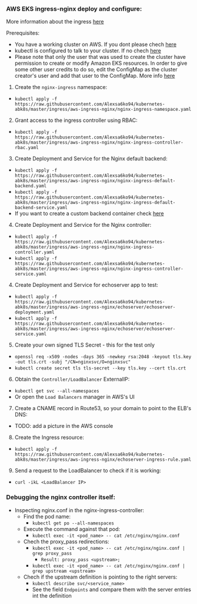 ### AWS EKS ingress-nginx deploy and configure:
More information about the ingress [here](https://kubernetes.io/docs/concepts/services-networking/ingress/)

Prerequisites:
  - You have a working cluster on AWS. If you dont please chech [here](https://docs.aws.amazon.com/eks/latest/userguide/getting-started.html)
  - kubectl is configured to talk to your cluster. If no chech [here](https://docs.aws.amazon.com/eks/latest/userguide/create-kubeconfig.html)
  - Please note that only the user that was used to create the cluster have permission to create or modify Amazon EKS resources. In order to give some other user credits to do so, edit the ConfigMap as the cluster creator's user and add that user to the ConfigMap. More info [here](https://docs.aws.amazon.com/eks/latest/userguide/add-user-role.html)

1. Create the `nginx-ingress` namespace:
  - ```kubectl apply -f https://raw.githubusercontent.com/Alexsa6ko94/kubernetes-abk8s/master/ingress/aws-ingress-nginx/nginx-ingress-namespace.yaml```
2. Grant access to the ingress controller using RBAC:
  - ```kubectl apply -f https://raw.githubusercontent.com/Alexsa6ko94/kubernetes-abk8s/master/ingress/aws-ingress-nginx/nginx-ingress-controller-rbac.yaml```
3. Create Deployment and Service for the Nginx default backend:
  - ```kubectl apply -f https://raw.githubusercontent.com/Alexsa6ko94/kubernetes-abk8s/master/ingress/aws-ingress-nginx/nginx-ingress-default-backend.yaml```
  - ```kubectl apply -f https://raw.githubusercontent.com/Alexsa6ko94/kubernetes-abk8s/master/ingress/aws-ingress-nginx/nginx-ingress-default-backend-service.yaml```
  - If you want to create a custom backend container check [here](https://github.com/kubernetes/ingress-nginx/tree/master/images/404-server)
4. Create Deployment and Service for the Nginx controller:
  - ```kubectl apply -f https://raw.githubusercontent.com/Alexsa6ko94/kubernetes-abk8s/master/ingress/aws-ingress-nginx/nginx-ingress-controller.yaml```
  - ```kubectl apply -f https://raw.githubusercontent.com/Alexsa6ko94/kubernetes-abk8s/master/ingress/aws-ingress-nginx/nginx-ingress-controller-service.yaml```
4.  Create Deployment and Service for echoserver app to test:
  - ```kubectl apply -f https://raw.githubusercontent.com/Alexsa6ko94/kubernetes-abk8s/master/ingress/aws-ingress-nginx/echoserver/echoserver-deployment.yaml```
  - ```kubectl apply -f https://raw.githubusercontent.com/Alexsa6ko94/kubernetes-abk8s/master/ingress/aws-ingress-nginx/echoserver/echoserver-service.yaml```
5. Create your own signed TLS Secret - this for the test only
  - ```openssl req -x509 -nodes -days 365 -newkey rsa:2048 -keyout tls.key -out tls.crt -subj "/CN=nginxsvc/O=nginxsvc"```
  - ```kubectl create secret tls tls-secret --key tls.key --cert tls.crt```
6. Obtain the `Controller/LoadBalancer` ExternalIP:
  - ```kubectl get svc --all-namespaces```
  - Or open the `Load Balancers` manager in AWS's UI
7. Create a CNAME record in Route53, so your domain to point to the ELB's DNS:
  - TODO: add a picture in the AWS console
8. Create the Ingress resource:
  - ```kubectl apply -f https://raw.githubusercontent.com/Alexsa6ko94/kubernetes-abk8s/master/ingress/aws-ingress-nginx/echoserver-ingress-rule.yaml```
9. Send a request to the LoadBalancer to check if it is working: 
  - ```curl -ikL <LoadBalancer IP>```
	
### Debugging the nginx controller itself:

- Inspecting nginx.conf in the nginx-ingress-controller:
  - Find the pod name:
    - ```kubectl get po --all-namespaces```
  - Execute the command against that pod:
    - ```kubectl exec -it <pod_name> -- cat /etc/nginx/nginx.conf```
  - Chech the proxy_pass redirections:
    - ```kubectl exec -it <pod_name> -- cat /etc/nginx/nginx.conf | grep proxy_pass```
      - `Result: proxy_pass <upstream>;`
    - ```kubectl exec -it <pod_name> -- cat /etc/nginx/nginx.conf | grep upstream <upstream>```
  - Chech if the upstream definition is pointing to the right servers:
    - ```kubectl describe svc/<service_name>```
    - See the field `Endpoints` and compare them with the server entries int the <upstream> definition
